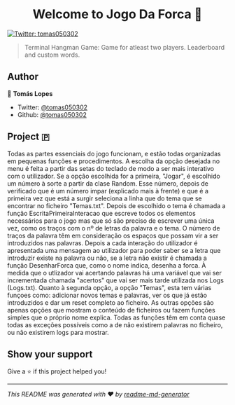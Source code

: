 <h1 align="center">Welcome to Jogo Da Forca 👋</h1>
<p>
  <a href="https://twitter.com/tomas050302" target="_blank">
    <img alt="Twitter: tomas050302" src="https://img.shields.io/twitter/follow/tomas050302.svg?style=social" />
  </a>
</p>

> Terminal Hangman Game: Game for atleast two players. Leaderboard and custom words. 

## Author

👤 **Tomás Lopes**

* Twitter: [@tomas050302](https://twitter.com/tomas050302)
* Github: [@tomas050302](https://github.com/tomas050302)

## Project 🇵

Todas as partes essenciais do jogo funcionam, e estão todas organizadas em pequenas funções e procedimentos.
A escolha da opção desejada no menu é feita a partir das setas do teclado de modo a ser mais interativo com o utilizador.
Se a opção escolhida for a primeira, "Jogar", é escolhido um número à sorte a partir da clase Random. Esse número, depois de verificado que é um número impar (explicado mais à frente) e que é a primeira vez que está a surgir seleciona a linha que do tema que se encontrar no ficheiro "Temas.txt".
Depois de escolhido o tema é chamada a função EscritaPrimeiraInteracao que escreve todos os elementos necessários para o jogo mas que só são preciso de escrever uma única vez, como os traços com o nº de letras da palavra e o tema.
O número de traços da palavra têm em consideração os espaços que possam vir a ser introduzidos nas palavras.
Depois a cada interação do utilizador é apresentada uma mensagem ao utilizador para poder saber se a letra que introduzir existe na palavra ou não, se a letra não existir é chamada a função DesenharForca que, como o nome indica, desenha a forca.
À medida que o utlizador vai acertando palavras há uma variável que vai ser incrementada chamada "acertos" que vai ser mais tarde utilizada nos Logs (Logs.txt).
Quanto à segunda opção, a opção "Temas", esta tem várias funçoes como: adicionar novos temas e palavras, ver os que já estão introduzidos e dar um reset completo ao ficheiro.
As outras opções são apenas opções que mostram o conteúdo de ficheiros ou fazem funções simples que o próprio nome explica.
Todas as funções têm em conta quase todas as exceções possíveis como a de não existirem palavras no ficheiro, ou não existirem logs para mostrar.

## Show your support

Give a ⭐️ if this project helped you!

***
_This README was generated with ❤️ by [readme-md-generator](https://github.com/kefranabg/readme-md-generator)_
